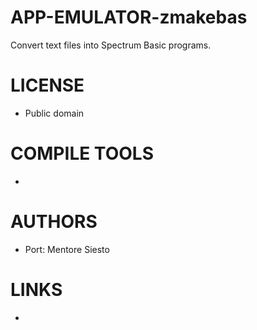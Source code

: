 APP-EMULATOR-zmakebas
=====================

Convert text files into Spectrum Basic programs.


LICENSE
===============
* Public domain

COMPILE TOOLS
===============
* 

AUTHORS
===============
* Port: Mentore Siesto

LINKS
===============
* 
